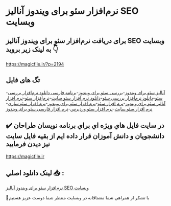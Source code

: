 # نرم‌افزار سئو برای ویندوز آنالیز SEO وبسایت

## برای دریافت نرم‌افزار سئو برای ویندوز آنالیز SEO وبسایت به لینک زیر بروید 👇

https://magicfile.ir/?p=2194

## تگ های فایل

-[آنالیز  سئو برای ویندوز](https://magicfile.ir/product/%d9%86%d8%b1%d9%85-%d8%a7%d9%81%d8%b2%d8%a7%d8%b1-%d8%b3%d8%a6%d9%88-%d8%a8%d8%b1%d8%a7%db%8c-%d9%88%db%8c%d9%86%d8%af%d9%88%d8%b2-%d8%a2%d9%86%d8%a7%d9%84%db%8c%d8%b2seo-%d9%88%d8%a8%d8%b3%d8%a7%db%8c%d8%aa/)-[بررسی  سئو برای ویندوز](https://magicfile.ir/product/%d9%86%d8%b1%d9%85-%d8%a7%d9%81%d8%b2%d8%a7%d8%b1-%d8%b3%d8%a6%d9%88-%d8%a8%d8%b1%d8%a7%db%8c-%d9%88%db%8c%d9%86%d8%af%d9%88%d8%b2-%d8%a2%d9%86%d8%a7%d9%84%db%8c%d8%b2seo-%d9%88%d8%a8%d8%b3%d8%a7%db%8c%d8%aa/)-[برنامه فارسی دانلود نرم‌افزار بررسی سئو](https://magicfile.ir/product/%d9%86%d8%b1%d9%85-%d8%a7%d9%81%d8%b2%d8%a7%d8%b1-%d8%b3%d8%a6%d9%88-%d8%a8%d8%b1%d8%a7%db%8c-%d9%88%db%8c%d9%86%d8%af%d9%88%d8%b2-%d8%a2%d9%86%d8%a7%d9%84%db%8c%d8%b2seo-%d9%88%d8%a8%d8%b3%d8%a7%db%8c%d8%aa/)-[دانلود نرم‌افزار بررسی سئو](https://magicfile.ir/product/%d9%86%d8%b1%d9%85-%d8%a7%d9%81%d8%b2%d8%a7%d8%b1-%d8%b3%d8%a6%d9%88-%d8%a8%d8%b1%d8%a7%db%8c-%d9%88%db%8c%d9%86%d8%af%d9%88%d8%b2-%d8%a2%d9%86%d8%a7%d9%84%db%8c%d8%b2seo-%d9%88%d8%a8%d8%b3%d8%a7%db%8c%d8%aa/)-[دانلود نرم افزار سئو سایت](https://magicfile.ir/product/%d9%86%d8%b1%d9%85-%d8%a7%d9%81%d8%b2%d8%a7%d8%b1-%d8%b3%d8%a6%d9%88-%d8%a8%d8%b1%d8%a7%db%8c-%d9%88%db%8c%d9%86%d8%af%d9%88%d8%b2-%d8%a2%d9%86%d8%a7%d9%84%db%8c%d8%b2seo-%d9%88%d8%a8%d8%b3%d8%a7%db%8c%d8%aa/)-[نرم‌افزار سئو](https://magicfile.ir/product/%d9%86%d8%b1%d9%85-%d8%a7%d9%81%d8%b2%d8%a7%d8%b1-%d8%b3%d8%a6%d9%88-%d8%a8%d8%b1%d8%a7%db%8c-%d9%88%db%8c%d9%86%d8%af%d9%88%d8%b2-%d8%a2%d9%86%d8%a7%d9%84%db%8c%d8%b2seo-%d9%88%d8%a8%d8%b3%d8%a7%db%8c%d8%aa/)-[نرم افزار آنالیز  سئو برای ویندوز](https://magicfile.ir/product/%d9%86%d8%b1%d9%85-%d8%a7%d9%81%d8%b2%d8%a7%d8%b1-%d8%b3%d8%a6%d9%88-%d8%a8%d8%b1%d8%a7%db%8c-%d9%88%db%8c%d9%86%d8%af%d9%88%d8%b2-%d8%a2%d9%86%d8%a7%d9%84%db%8c%d8%b2seo-%d9%88%d8%a8%d8%b3%d8%a7%db%8c%d8%aa/)-[نرم افزار سئو](https://magicfile.ir/product/%d9%86%d8%b1%d9%85-%d8%a7%d9%81%d8%b2%d8%a7%d8%b1-%d8%b3%d8%a6%d9%88-%d8%a8%d8%b1%d8%a7%db%8c-%d9%88%db%8c%d9%86%d8%af%d9%88%d8%b2-%d8%a2%d9%86%d8%a7%d9%84%db%8c%d8%b2seo-%d9%88%d8%a8%d8%b3%d8%a7%db%8c%d8%aa/)-[نرم افزار سئو برای ویندوز](https://magicfile.ir/product/%d9%86%d8%b1%d9%85-%d8%a7%d9%81%d8%b2%d8%a7%d8%b1-%d8%b3%d8%a6%d9%88-%d8%a8%d8%b1%d8%a7%db%8c-%d9%88%db%8c%d9%86%d8%af%d9%88%d8%b2-%d8%a2%d9%86%d8%a7%d9%84%db%8c%d8%b2seo-%d9%88%d8%a8%d8%b3%d8%a7%db%8c%d8%aa/)-[نرم افزار سئو سازی](https://magicfile.ir/product/%d9%86%d8%b1%d9%85-%d8%a7%d9%81%d8%b2%d8%a7%d8%b1-%d8%b3%d8%a6%d9%88-%d8%a8%d8%b1%d8%a7%db%8c-%d9%88%db%8c%d9%86%d8%af%d9%88%d8%b2-%d8%a2%d9%86%d8%a7%d9%84%db%8c%d8%b2seo-%d9%88%d8%a8%d8%b3%d8%a7%db%8c%d8%aa/)-[نرم افزار سئو سایت](https://magicfile.ir/product/%d9%86%d8%b1%d9%85-%d8%a7%d9%81%d8%b2%d8%a7%d8%b1-%d8%b3%d8%a6%d9%88-%d8%a8%d8%b1%d8%a7%db%8c-%d9%88%db%8c%d9%86%d8%af%d9%88%d8%b2-%d8%a2%d9%86%d8%a7%d9%84%db%8c%d8%b2seo-%d9%88%d8%a8%d8%b3%d8%a7%db%8c%d8%aa/)-[نرم افزار سئو وردپرس](https://magicfile.ir/product/%d9%86%d8%b1%d9%85-%d8%a7%d9%81%d8%b2%d8%a7%d8%b1-%d8%b3%d8%a6%d9%88-%d8%a8%d8%b1%d8%a7%db%8c-%d9%88%db%8c%d9%86%d8%af%d9%88%d8%b2-%d8%a2%d9%86%d8%a7%d9%84%db%8c%d8%b2seo-%d9%88%d8%a8%d8%b3%d8%a7%db%8c%d8%aa/)-[نرم افزار فارسی  سئو برای ویندوز](https://magicfile.ir/product/%d9%86%d8%b1%d9%85-%d8%a7%d9%81%d8%b2%d8%a7%d8%b1-%d8%b3%d8%a6%d9%88-%d8%a8%d8%b1%d8%a7%db%8c-%d9%88%db%8c%d9%86%d8%af%d9%88%d8%b2-%d8%a2%d9%86%d8%a7%d9%84%db%8c%d8%b2seo-%d9%88%d8%a8%d8%b3%d8%a7%db%8c%d8%aa/)

## ✔️ در سايت فايل هاي ويژه اي براي برنامه نويسان طراحان دانشجويان و دانش آموزان قرار داده ايم از بقيه فايل سايت نيز ديدن فرماييد

https://magicfile.ir


## لينک دانلود اصلي 📥 :

[نرم‌افزار سئو برای ویندوز آنالیز SEO وبسایت](https://magicfile.ir/product/%d9%86%d8%b1%d9%85-%d8%a7%d9%81%d8%b2%d8%a7%d8%b1-%d8%b3%d8%a6%d9%88-%d8%a8%d8%b1%d8%a7%db%8c-%d9%88%db%8c%d9%86%d8%af%d9%88%d8%b2-%d8%a2%d9%86%d8%a7%d9%84%db%8c%d8%b2seo-%d9%88%d8%a8%d8%b3%d8%a7%db%8c%d8%aa/) 


🙏با تشکر از همراهي شما مشتاقانه در وبسایت منتظر شما دوست عزیز هستیم

